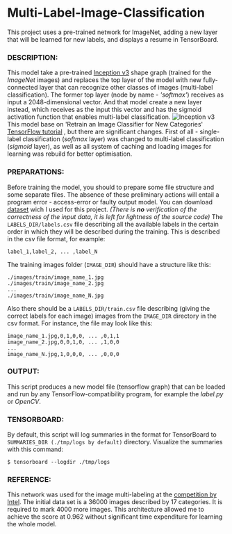 # Multi-Label-Image-Classification

This project uses a pre-trained network for ImageNet, adding a new layer that
will be learned for new labels, and displays a resume in TensorBoard.


### DESCRIPTION:
This model take a pre-trained [Inception v3](https://arxiv.org/abs/1512.00567) shape graph (trained for the *ImageNet*
images) and replaces the top layer of the model with new fully-connected
layer that can recognize other classes of images (multi-label classification).
The former top layer (node by name - *'softmax'*) receives as input a
2048-dimensional vector. And that model create a new layer instead, which
receives as the input this vector and has the sigmoid activation function that
enables multi-label classification.
![Inception v3](https://habrastorage.org/files/84d/8a8/0a2/84d8a80a299e440c9f1892485c2e0803.png)
This model base on 'Retrain an Image Classifier for New Categories' [TensorFlow tutorial](https://http://tensorflow.org/tutorials/image_retraining/) , but there are
significant changes. First of all - single-label classification (*softmax* layer)
was changed to multi-label classification (*sigmoid* layer), as well as all system
of caching and loading images for learning was rebuild for better optimisation.

### PREPARATIONS:
Before training the model, you should to prepare some file structure and some
separate files. The absence of these preliminary actions will entail a program
error - access-error or faulty output model.
You can download [dataset](https://www.kaggle.com/c/delta9/data) wich I used for this project.
*(There is **no** verification of the correctness of the input data, it is left for
lightness of the source code)*
The `LABELS_DIR/labels.csv` file describing all the available labels in the
certain order in which they will be described during the training. This is
described in the csv file format, for example:
    
    label_1,label_2, ... ,label_N
    
The training images folder (`IMAGE_DIR`) should have a structure like this:
    
    ./images/train/image_name_1.jpg
    ./images/train/image_name_2.jpg
    ...
    ./images/train/image_name_N.jpg
    
    
Also there should be a `LABELS_DIR/train.csv` file describing (giving the correct
labels for each image) images from the `IMAGE_DIR` directory in the csv format.
For instance, the file may look like this:
    
    image_name_1.jpg,0,1,0,0, ... ,0,1,1
    image_name_2.jpg,0,0,1,0, ... ,1,0,0
    ...
    image_name_N.jpg,1,0,0,0, ... ,0,0,0
    
    
### OUTPUT:
This script produces a new model file (tensorflow graph) that can be loaded and
run by any TensorFlow-compatibility program, for example the *label.py* or *OpenCV*.

### TENSORBOARD:
By default, this script will log summaries in the format for TensorBoard to
`SUMMARIES_DIR (./tmp/logs by default)` directory.
Visualize the summaries with this command:

    $ tensorboard --logdir ./tmp/logs
    
### REFERENCE:
This network was used for the image multi-labeling at the [competition by Intel](www.kaggle.com/c/delta9). The initial data set is a 36000 images described by
17 categories. It is required to mark 4000 more images.
This architecture allowed me to achieve the score at 0.962 without significant
time expenditure for learning the whole model.
